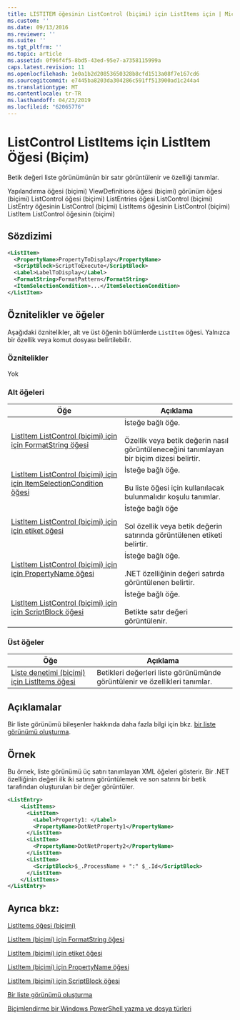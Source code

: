 ```yaml
---
title: LISTITEM öğesinin ListControl (biçimi) için ListItems için | Microsoft Docs
ms.custom: ''
ms.date: 09/13/2016
ms.reviewer: ''
ms.suite: ''
ms.tgt_pltfrm: ''
ms.topic: article
ms.assetid: 0f96f4f5-8bd5-43ed-95e7-a7358115999a
caps.latest.revision: 11
ms.openlocfilehash: 1e0a1b2d20853650328b8cfd1513a08f7e167cd6
ms.sourcegitcommit: e7445ba8203da304286c591ff513900ad1c244a4
ms.translationtype: MT
ms.contentlocale: tr-TR
ms.lasthandoff: 04/23/2019
ms.locfileid: "62065776"
---
```

# <a name="listitem-element-for-listitems-for-listcontrol-format"></a>ListControl ListItems için ListItem Öğesi (Biçim)

Betik değeri liste görünümünün bir satır görüntülenir ve özelliği tanımlar.

Yapılandırma öğesi (biçimi) ViewDefinitions öğesi (biçimi) görünüm öğesi (biçimi) ListControl öğesi (biçimi) ListEntries öğesi ListControl (biçimi) ListEntry öğesinin ListControl (biçimi) ListItems öğesinin ListControl (biçimi) ListItem ListControl öğesinin (biçimi)

## <a name="syntax"></a>Sözdizimi

```xml
<ListItem>
  <PropertyName>PropertyToDisplay</PropertyName>
  <ScriptBlock>ScriptToExecute</ScriptBlock>
  <Label>LabelToDisplay</Label>
  <FormatString>FormatPattern</FormatString>
  <ItemSelectionCondition>...</ItemSelectionCondition>
</ListItem>
```

## <a name="attributes-and-elements"></a>Öznitelikler ve öğeler

Aşağıdaki öznitelikler, alt ve üst öğenin bölümlerde `ListItem` öğesi. Yalnızca bir özellik veya komut dosyası belirtilebilir.

### <a name="attributes"></a>Öznitelikler

Yok

### <a name="child-elements"></a>Alt öğeleri

|Öğe|Açıklama|
|-------------|-----------------|
|[ListItem ListControl (biçimi) için için FormatString öğesi](./formatstring-element-for-listitem-for-listcontrol-format.md)|İsteğe bağlı öğe.<br /><br /> Özellik veya betik değerin nasıl görüntüleneceğini tanımlayan bir biçim dizesi belirtir.|
|[ListItem ListControl (biçimi) için için ItemSelectionCondition öğesi](./itemselectioncondition-element-for-listitem-for-listcontrol-format.md)|İsteğe bağlı öğe.<br /><br /> Bu liste öğesi için kullanılacak bulunmalıdır koşulu tanımlar.|
|[ListItem ListControl (biçimi) için için etiket öğesi](./label-element-for-listitem-for-listcontrol-format.md)|İsteğe bağlı öğe<br /><br /> Sol özellik veya betik değerin satırında görüntülenen etiketi belirtir.|
|[ListItem ListControl (biçimi) için için PropertyName öğesi](./propertyname-element-for-listitem-for-listcontrol-format.md)|İsteğe bağlı öğe.<br /><br /> .NET özelliğinin değeri satırda görüntülenen belirtir.|
|[ListItem ListControl (biçimi) için için ScriptBlock öğesi](./scriptblock-element-for-listitem-for-listcontrol-format.md)|İsteğe bağlı öğe.<br /><br /> Betikte satır değeri görüntülenir.|

### <a name="parent-elements"></a>Üst öğeler

|Öğe|Açıklama|
|-------------|-----------------|
|[Liste denetimi (biçimi) için ListItems öğesi](./listitems-element-for-listentry-for-listcontrol-format.md)|Betikleri değerleri liste görünümünde görüntülenir ve özellikleri tanımlar.|

## <a name="remarks"></a>Açıklamalar

Bir liste görünümü bileşenler hakkında daha fazla bilgi için bkz. [bir liste görünümü oluşturma](./creating-a-list-view.md).

## <a name="example"></a>Örnek

Bu örnek, liste görünümü üç satırı tanımlayan XML öğeleri gösterir. Bir .NET özelliğinin değeri ilk iki satırını görüntülemek ve son satırını bir betik tarafından oluşturulan bir değer görüntüler.

```xml
<ListEntry>
    <ListItems>
      <ListItem>
        <Label>Property1: </Label>
        <PropertyName>DotNetProperty1</PropertyName>
      </ListItem>
      <ListItem>
        <PropertyName>DotNetProperty2</PropertyName>
      </ListItem>
      <ListItem>
        <ScriptBlock>$_.ProcessName + ":" $_.Id</ScriptBlock>
      </ListItem>
    </ListItems>
</ListEntry>

```

## <a name="see-also"></a>Ayrıca bkz:

[ListItems öğesi (biçimi)](./listitems-element-for-listentry-for-listcontrol-format.md)

[ListItem (biçimi) için FormatString öğesi](./formatstring-element-for-listitem-for-listcontrol-format.md)

[ListItem (biçimi) için etiket öğesi](./label-element-for-listitem-for-listcontrol-format.md)

[ListItem (biçimi) için PropertyName öğesi](./propertyname-element-for-listitem-for-listcontrol-format.md)

[ListItem (biçimi) için ScriptBlock öğesi](./scriptblock-element-for-listitem-for-listcontrol-format.md)

[Bir liste görünümü oluşturma](./creating-a-list-view.md)

[Biçimlendirme bir Windows PowerShell yazma ve dosya türleri](./writing-a-powershell-formatting-file.md)
